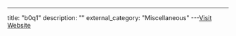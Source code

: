 ---
title: "b0q1"
description: ""
external_category: "Miscellaneous"
---[Visit Website](https://github.com/b0q1)

